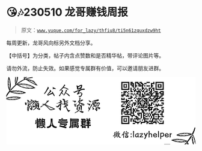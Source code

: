 # 😘🎶230510 龙哥赚钱周报

> 原文：[`www.yuque.com/for_lazy/thfiu8/ti5n61zquxdzw9ht`](https://www.yuque.com/for_lazy/thfiu8/ti5n61zquxdzw9ht)



每周更新，龙哥风向标另外文档分享。 

【中括号】为分类，帖子内含点赞数和是否精华帖，带评论图片等。 



请勿外流，防止失效。如果感觉专属群有价值，可以邀请朋友进群。 

![专属群.jpg](img/854fcab09ac835e640fa5f3a9fc921bd.png) 







